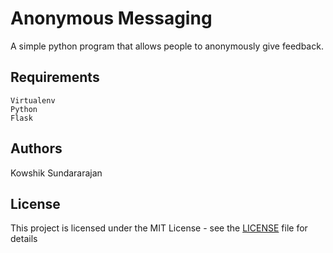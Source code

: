 # Anonymous Messaging

A simple python program that allows people to anonymously give feedback.

## Requirements
```
Virtualenv
Python
Flask
```

## Authors
Kowshik Sundararajan

## License
This project is licensed under the MIT License - see the [LICENSE](LICENSE) file for details


